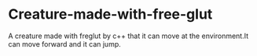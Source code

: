 # Creature-made-with-free-glut
A creature made with freglut by c++ that it can move at the environment.It can move forward and it can jump.
